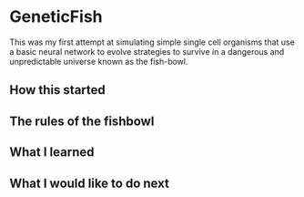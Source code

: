 # GeneticFish
This was my first attempt at simulating simple single cell organisms that use a basic neural network to evolve strategies to survive in a dangerous and unpredictable universe known as the fish-bowl.

## How this started

## The rules of the fishbowl

## What I learned

## What I would like to do next